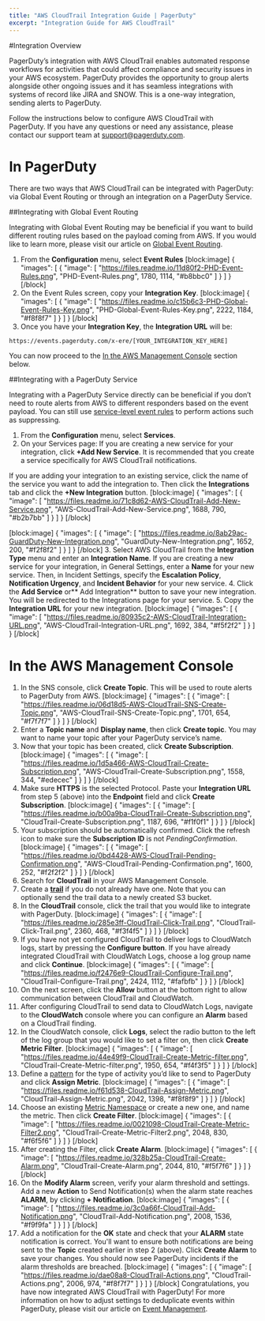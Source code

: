 ```yaml
---
title: "AWS CloudTrail Integration Guide | PagerDuty"
excerpt: "Integration Guide for AWS CloudTrail"
---
```

#Integration Overview

PagerDuty’s integration with AWS CloudTrail enables automated response workflows for activities that could affect compliance and security issues in your AWS ecosystem. PagerDuty provides the opportunity to group alerts alongside other ongoing issues and it has seamless integrations with systems of record like JIRA and SNOW. This is a one-way integration, sending alerts to PagerDuty.

Follow the instructions below to configure AWS CloudTrail with PagerDuty. If you have any questions or need any assistance, please contact our support team at <a href="mailto:support@pagerduty.com">support@pagerduty.com</a>.

# In PagerDuty 

There are two ways that AWS CloudTrail can be integrated with PagerDuty: via Global Event Routing or through an integration on a PagerDuty Service.

##Integrating with Global Event Routing

Integrating with Global Event Routing may be beneficial if you want to build different routing rules based on the payload coming from AWS. If you would like to learn more, please visit our article on [Global Event Routing](https://support.pagerduty.com/docs/global-event-routing). 

1. From the **Configuration** menu, select **Event Rules**
[block:image]
{
  "images": [
    {
      "image": [
        "https://files.readme.io/11d80f2-PHD-Event-Rules.png",
        "PHD-Event-Rules.png",
        1780,
        1114,
        "#b8bbc0"
      ]
    }
  ]
}
[/block]
2. On the Event Rules screen, copy your **Integration Key**.
[block:image]
{
  "images": [
    {
      "image": [
        "https://files.readme.io/c15b6c3-PHD-Global-Event-Rules-Key.png",
        "PHD-Global-Event-Rules-Key.png",
        2222,
        1184,
        "#f8f8f7"
      ]
    }
  ]
}
[/block]
3. Once you have your **Integration Key**, the **Integration URL** will be:

`https://events.pagerduty.com/x-ere/[YOUR_INTEGRATION_KEY_HERE]`

You can now proceed to the [In the AWS Management Console](https://support.pagerduty.com/v1/docs/aws-cloudtrail-integration-guide#section-in-the-aws-management-console) section below. 

##Integrating with a PagerDuty Service

Integrating with a PagerDuty Service directly can be beneficial if you don’t need to route alerts from AWS to different responders based on the event payload. You can still use [service-level event rules](https://support.pagerduty.com/docs/event-management#section-configure-event-rules-for-a-service) to perform actions such as suppressing.

1. From the **Configuration** menu, select **Services**.
2. On your Services page: If you are creating a new service for your integration, click **+Add New Service**. It is recommended that you create a service specifically for AWS CloudTrail notifications.

If you are adding your integration to an existing service, click the name of the service you want to add the integration to. Then click the **Integrations** tab and click the **+New Integration** button.
[block:image]
{
  "images": [
    {
      "image": [
        "https://files.readme.io/71c8d62-AWS-CloudTrail-Add-New-Service.png",
        "AWS-CloudTrail-Add-New-Service.png",
        1688,
        790,
        "#b2b7bb"
      ]
    }
  ]
}
[/block]

[block:image]
{
  "images": [
    {
      "image": [
        "https://files.readme.io/8ab29ac-GuardDuty-New-Integration.png",
        "GuardDuty-New-Integration.png",
        1652,
        200,
        "#f2f8f2"
      ]
    }
  ]
}
[/block]
3. Select AWS CloudTrail from the **Integration Type** menu and enter an **Integration Name**.
If you are creating a new service for your integration, in General Settings, enter a **Name** for your new service. Then, in Incident Settings, specify the **Escalation Policy**, **Notification Urgency**, and **Incident Behavior** for your new service.
4. Click the **Add Service** or** Add Integration** button to save your new integration. You will be redirected to the Integrations page for your service.
5. Copy the **Integration URL** for your new integration.
[block:image]
{
  "images": [
    {
      "image": [
        "https://files.readme.io/80935c2-AWS-CloudTrail-Integration-URL.png",
        "AWS-CloudTrail-Integration-URL.png",
        1692,
        384,
        "#f5f2f2"
      ]
    }
  ]
}
[/block]
# In the AWS Management Console

1. In the SNS console, click **Create Topic**. This will be used to route alerts to PagerDuty from AWS.
[block:image]
{
  "images": [
    {
      "image": [
        "https://files.readme.io/06d18d5-AWS-CloudTrail-SNS-Create-Topic.png",
        "AWS-CloudTrail-SNS-Create-Topic.png",
        1701,
        654,
        "#f7f7f7"
      ]
    }
  ]
}
[/block]
2. Enter a **Topic name** and **Display name**, then click **Create topic**. You may want to name your topic after your PagerDuty service’s name.
3. Now that your topic has been created, click **Create Subscription**.
[block:image]
{
  "images": [
    {
      "image": [
        "https://files.readme.io/1d5a466-AWS-CloudTrail-Create-Subscription.png",
        "AWS-CloudTrail-Create-Subscription.png",
        1558,
        344,
        "#edecec"
      ]
    }
  ]
}
[/block]
4. Make sure **HTTPS** is the selected Protocol. Paste your **Integration URL** from step 5 (above) into the **Endpoint** field and click **Create Subscription**.
[block:image]
{
  "images": [
    {
      "image": [
        "https://files.readme.io/b00a9ba-CloudTrail-Create-Subscription.png",
        "CloudTrail-Create-Subscription.png",
        1187,
        696,
        "#f1f0f1"
      ]
    }
  ]
}
[/block]
5. Your subscription should be automatically confirmed. Click the refresh icon to make sure the **Subscription ID** is not *PendingConfirmation*.
[block:image]
{
  "images": [
    {
      "image": [
        "https://files.readme.io/0bd4428-AWS-CloudTrail-Pending-Confirmation.png",
        "AWS-CloudTrail-Pending-Confirmation.png",
        1600,
        252,
        "#f2f2f2"
      ]
    }
  ]
}
[/block]
6. Search for **CloudTrail** in your AWS Management Console.
7. Create a **[trail](https://docs.aws.amazon.com/awscloudtrail/latest/userguide/cloudtrail-create-a-trail-using-the-console-first-time.html)** if you do not already have one. Note that you can optionally send the trail data to a newly created S3 bucket. 
8. In the **CloudTrail** console, click the trail that you would like to integrate with PagerDuty. 
[block:image]
{
  "images": [
    {
      "image": [
        "https://files.readme.io/285e3ff-CloudTrail-Click-Trail.png",
        "CloudTrail-Click-Trail.png",
        2360,
        468,
        "#f3f4f5"
      ]
    }
  ]
}
[/block]
9. If you have not yet configured CloudTrail to deliver logs to CloudWatch logs, start by pressing the **Configure button**. If you have already integrated CloudTrail with CloudWatch Logs, choose a log group name and click **Continue**.
[block:image]
{
  "images": [
    {
      "image": [
        "https://files.readme.io/f2476e9-CloudTrail-Configure-Trail.png",
        "CloudTrail-Configure-Trail.png",
        2424,
        1112,
        "#fafbfb"
      ]
    }
  ]
}
[/block]
10. On the next screen, click the **Allow** button at the bottom right to allow communication between CloudTrail and CloudWatch.
11. After configuring CloudTrail to send data to CloudWatch Logs, navigate to the **CloudWatch** console where you can configure an **Alarm** based on a CloudTrail finding.
12. In the CloudWatch console, click **Logs**, select the radio button to the left of the log group that you would like to set a filter on, then click **Create Metric Filter**.
[block:image]
{
  "images": [
    {
      "image": [
        "https://files.readme.io/44e49f9-CloudTrail-Create-Metric-filter.png",
        "CloudTrail-Create-Metric-filter.png",
        1950,
        654,
        "#f4f3f5"
      ]
    }
  ]
}
[/block]
13. Define a [pattern](https://docs.aws.amazon.com/AmazonCloudWatch/latest/logs/FilterAndPatternSyntax.html) for the type of activity you’d like to send to PagerDuty and click **Assign Metric**.
[block:image]
{
  "images": [
    {
      "image": [
        "https://files.readme.io/f61d538-CloudTrail-Assign-Metric.png",
        "CloudTrail-Assign-Metric.png",
        2042,
        1398,
        "#f8f8f9"
      ]
    }
  ]
}
[/block]
14. Choose an existing [Metric Namespace](https://docs.aws.amazon.com/AmazonCloudWatch/latest/monitoring/cloudwatch_concepts.html#Namespace) or create a new one, and name the metric. Then click **Create Filter**.
[block:image]
{
  "images": [
    {
      "image": [
        "https://files.readme.io/0021098-CloudTrail-Create-Metric-Filter2.png",
        "CloudTrail-Create-Metric-Filter2.png",
        2048,
        830,
        "#f6f5f6"
      ]
    }
  ]
}
[/block]
15. After creating the Filter, click **Create Alarm**.
[block:image]
{
  "images": [
    {
      "image": [
        "https://files.readme.io/328b25a-CloudTrail-Create-Alarm.png",
        "CloudTrail-Create-Alarm.png",
        2044,
        810,
        "#f5f7f6"
      ]
    }
  ]
}
[/block]
16. On the **Modify Alarm** screen, verify your alarm threshold and settings. Add a new **Action** to Send Notification(s) when the alarm state reaches **ALARM**, by clicking **+ Notification**.
[block:image]
{
  "images": [
    {
      "image": [
        "https://files.readme.io/3c0a66f-CloudTrail-Add-Notification.png",
        "CloudTrail-Add-Notification.png",
        2008,
        1536,
        "#f9f9fa"
      ]
    }
  ]
}
[/block]
17. Add a notification for the **OK** state and check that your **ALARM** state notification is correct. You'll want to ensure both notifications are being sent to the **Topic** created earlier in step 2 (above). Click **Create Alarm** to save your changes. You should now see PagerDuty incidents if the alarm thresholds are breached.
[block:image]
{
  "images": [
    {
      "image": [
        "https://files.readme.io/dae08a8-CloudTrail-Actions.png",
        "CloudTrail-Actions.png",
        2006,
        974,
        "#f8f7f7"
      ]
    }
  ]
}
[/block]
Congratulations, you have now integrated AWS CloudTrail with PagerDuty! For more information on how to adjust settings to deduplicate events within PagerDuty, please visit our article on [Event Management](https://support.pagerduty.com/docs/event-management).